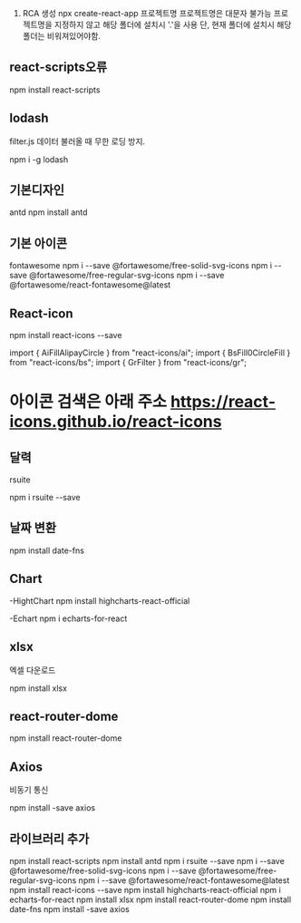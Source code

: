 1. RCA 생성
   npx create-react-app 프로젝트명
   프로젝트명은 대문자 불가능
   프로젝트명을 지정하지 않고 해당 폴더에 설치시 '.'을 사용 단, 현재 폴더에 설치시 해당 폴더는 비워져있어야함.


## react-scripts오류
npm install react-scripts

## lodash
filter.js 데이터 불러올 때 무한 로딩 방지.

npm i -g lodash

## 기본디자인

antd
npm install antd

## 기본 아이콘

fontawesome
npm i --save @fortawesome/free-solid-svg-icons
npm i --save @fortawesome/free-regular-svg-icons
npm i --save @fortawesome/react-fontawesome@latest

## React-icon

npm install react-icons --save

import { AiFillAlipayCircle } from "react-icons/ai";
import { BsFill0CircleFill } from "react-icons/bs";
import { GrFilter } from "react-icons/gr";

아이콘 검색은 아래 주소
https://react-icons.github.io/react-icons
=========================================================

## 달력

rsuite

npm i rsuite --save

## 날짜 변환

npm install date-fns

## Chart

-HightChart
npm install highcharts-react-official

-Echart
npm i echarts-for-react

## xlsx

엑셀 다운로드

npm install xlsx

## react-router-dome

npm install react-router-dome


## Axios

비동기 통신

npm install -save axios

## 라이브러리 추가

npm install react-scripts
npm install antd
npm i rsuite --save
npm i --save @fortawesome/free-solid-svg-icons
npm i --save @fortawesome/free-regular-svg-icons
npm i --save @fortawesome/react-fontawesome@latest
npm install react-icons --save
npm install highcharts-react-official
npm i echarts-for-react
npm install xlsx
npm install react-router-dome
npm install date-fns
npm install -save axios
